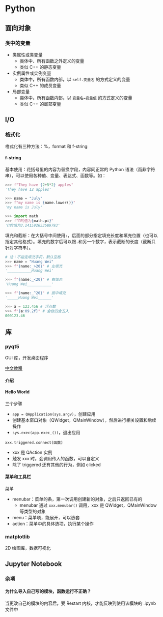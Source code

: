 # Python


## 面向对象
### 类中的变量
* 类属性或类变量
    - 类体中、所有函数之外定义的变量
    - 类似 C++ 的静态变量
* 实例属性或实例变量
    - 类体中，所有函数内部，以 `self.变量名` 的方式定义的变量
    - 类似 C++ 的成员变量
* 局部变量
    - 类体中，所有函数内部，以 `变量名=变量值` 的方式定义的变量
    - 类似 C++ 的局部变量

## I/O
### 格式化
格式化有三种方法：%，format 和 f-string

#### f-string
基本使用：花括号里的内容为替换字段，内容同正常的 Python 语法（而非字符串），可以使用各种值、变量、表达式、函数等。如：
```python
>>> f"They have {2+5*2} apples"
'They have 12 apples'

>>> name = "July"
>>> f"my name is {name.lower()}"
'my name is July'

>>> import math
>>> f"Π的值为{math.pi}"
'Π的值为3.141592653589793'
```

填充和截断：在大括号中间使用`:`，后面的部分指定填充长度和填充位置（也可以指定其他格式）。填充的数字后可以跟`.`和另一个数字，表示截断的长度（截断只针对字符串）。
```python
# 注：不指定填充字符，默认空格
>>> name = "Huang Wei"
>>> f"{name:_>20}" # 左填充
'___________Huang Wei'

>>> f"{name:_<20}" # 右填充
'Huang Wei___________'

>>> f"{name:_^20}" # 居中填充
'_____Huang Wei______'

>>> a = 123.456 # 浮点数
>>> f"{a:09.2f}" # 会做四舍五入
000123.46
```

## 库
### pyqt5
GUI 库，开发桌面程序

[中文教程](https://maicss.gitbook.io/pyqt-chinese-tutoral/)

#### 介绍
#### Hello World
三个步骤
* `app = QApplication(sys.argv)`，创建应用
* 创建基本窗口对象（QWidget，QMainWindow），然后进行相关设置和后续操作
* `sys.exec(app.exec_())`，退出应用

`xxx.triggered.connect(函数)`
* xxx 是 QAction 实例
* 触发 xxx 时，会调用传入的函数，可以自定义
* 除了 triggered 还有其他的行为，例如 clicked

#### 菜单和工具栏
菜单
* menubar：菜单的条，第一次调用创建新的对象，之后只返回已有的
    - menubar 通过 `xxx.menubar()` 调用，xxx 是 QWidget，QMainWindow 等类型的对象
* menu：菜单项，能展开，可以嵌套
* action：菜单中的具体选项，执行某个操作

### matplotlib
2D 绘图库，数据可视化

## Jupyter Notebook
### 杂项
#### 为什么导入自己写的模块，函数运行不正确？
当更改自己的模块的内容后，要 Restart 内核，才能反映到使用该模块的 .ipynb 文件中
